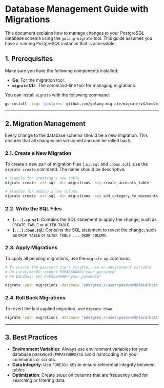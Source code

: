 # Database Management Guide with Migrations

This document explains how to manage changes to your PostgreSQL database schema using the `golang-migrate` tool. This guide assumes you have a running PostgreSQL instance that is accessible.

## 1\. Prerequisites

Make sure you have the following components installed:

  * **Go**: For the migration tool.
  * **`migrate` CLI**: The command-line tool for managing migrations.

You can install `migrate` with the following command:

```sh
go install -tags 'postgres' github.com/golang-migrate/migrate/v4/cmd/migrate@latest
```

-----

## 2\. Migration Management

Every change to the database schema should be a new migration. This ensures that all changes are versioned and can be rolled back.

### 2.1. Create a New Migration

To create a new pair of migration files (`.up.sql` and `.down.sql`), use the `migrate create` command. The name should be descriptive.

```sh
# Example for creating a new table
migrate create -ext sql -dir migrations -seq create_accounts_table

# Example for adding a new column
migrate create -ext sql -dir migrations -seq add_category_to_movements
```

### 2.2. Write the SQL Files

  * **`[...].up.sql`**: Contains the SQL statement to apply the change, such as `CREATE TABLE` or `ALTER TABLE`.
  * **`[...].down.sql`**: Contains the SQL statement to revert the change, such as `DROP TABLE` or `ALTER TABLE ... DROP COLUMN`.

### 2.3. Apply Migrations

To apply all pending migrations, use the `migrate up` command.

```sh
# To ensure the password isn't visible, use an environment variable
# On Linux/macOS: export PGPASSWORD="your_password"
# On Windows: set PGPASSWORD="your_password"

migrate -path migrations -database "postgres://user:password@localhost:5432/mydb?sslmode=disable" up
```

### 2.4. Roll Back Migrations

To revert the last applied migration, use `migrate down`.

```sh
migrate -path migrations -database "postgres://user:password@localhost:5432/mydb?sslmode=disable" down 1
```

-----

## 3\. Best Practices

  * **Environment Variables**: Always use environment variables for your database password (`PGPASSWORD`) to avoid hardcoding it in your commands or scripts.
  * **Data Integrity**: Use `FOREIGN KEY` to ensure referential integrity between tables.
  * **Optimization**: Create `INDEX` on columns that are frequently used for searching or filtering data.